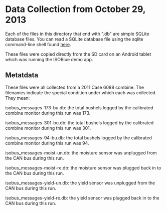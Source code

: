 Data Collection from October 29, 2013
=====================================

Each of the files in this directory that end with ".db" are simple SQLite database
files.  You can read a SQLite database file using the sqlite command-line shell
found [here](http://www.sqlite.org/download.html).

These files were copied directly from the SD card on an Android tablet which was running
the ISOBlue demo app.

Metatdata
---------

These files were all collected from a 2011 Case 6088 combine.  The filenames indicate
the special condition under which each was collected.  They mean:

isobus\_messages-173-bu.db: the total bushels logged by the calibrated combine monitor during
this run was 173.

isobus\_messages-301-bu.db: the total bushels logged by the calibrated combine monitor during
this run was 301.

isobus\_messages-94-bu.db: the total bushels logged by the calibrated combine monitor during
this run was 94.

isobus\_messages-moist-un.db: the moisture sensor was unplugged from the CAN bus during
this run.

isobus\_messages-moist-re.db: the moisture sensor was plugged back in to the CAN bus during
this run.

isobus\_messages-yield-un.db: the yield sensor was unplugged from the CAN bus during
this run.

isobus\_messages-yield-re.db: the yield sensor was plugged back in to the CAN bus during
this run.

